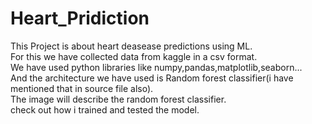 # Heart_Pridiction
This Project is about heart deasease predictions using ML.</br>
For this we have collected data from kaggle in a csv format.</br>
We have used python libraries like numpy,pandas,matplotlib,seaborn...</br>
And the architecture we have used is Random forest classifier(i have mentioned that in source file also).</br>
The image will describe the random forest classifier.</br>
check out how i trained and tested the model.
